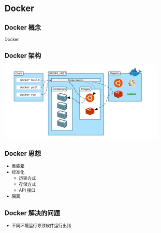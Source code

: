 # Docker

## Docker 概念

Docker

## Docker 架构

![拉取运行原理](images/拉取运行原理.jpg)

## Docker 思想

+ 集装箱
+ 标准化
  + 运输方式
  + 存储方式
  + API 接口
+ 隔离

## Docker 解决的问题

+ 不同环境运行导致软件运行出错

